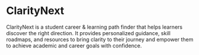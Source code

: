 # ClarityNext
ClarityNext is a student career &amp; learning path finder that helps learners discover the right direction. It provides personalized guidance, skill roadmaps, and resources to bring clarity to their journey and empower them to achieve academic and career goals with confidence.
